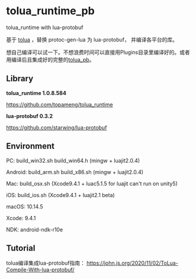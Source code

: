 # tolua_runtime_pb
tolua_runtime with lua-protobuf

基于 [tolua](https://github.com/topameng/tolua_runtime) ，替换 protoc-gen-lua 为 lua-protobuf， 并编译各平台的库。

想自己编译可以试一下。不想浪费时间可以直接用Plugins目录里编译好的。或者用编译后且集成好的完整的[tolua_pb](https://github.com/jozhn/tolua_pb)。



## Library

**tolua_runtime 1.0.8.584**

https://github.com/topameng/tolua_runtime

**lua-protobuf 0.3.2**

https://github.com/starwing/lua-protobuf



## Environment

PC: build_win32.sh build_win64.h (mingw + luajit2.0.4)

Android: build_arm.sh build_x86.sh (mingw + luajit2.0.4)

Mac: build_osx.sh (Xcode9.4.1 + luac5.1.5 for luajit can't run on unity5)

iOS: build_ios.sh (Xcode9.4.1 + luajit2.1 beta)

macOS: 10.14.5

Xcode: 9.4.1

NDK: android-ndk-r10e



## Tutorial

tolua编译集成lua-protobuf指南： https://john.js.org/2020/11/02/ToLua-Compile-With-lua-protobuf/
